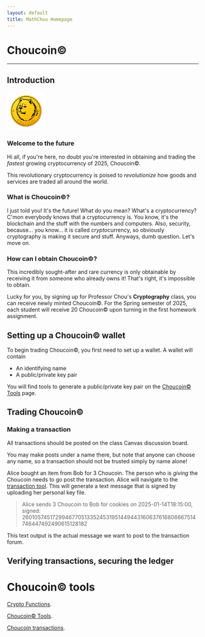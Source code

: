 ```yaml
---
layout: default
title: MathChou Homepage
---
```




# Choucoin&copy;

* * *

## Introduction

<img src="choucoin_logo.png" alt="coin" width="100"/>

### Welcome to the future

Hi all, if you're here, no doubt you're interested in obtaining and trading the _fastest_ growing cryptocurrency of 2025, Choucoin&copy;.

This revolutionary cryptocurrency is poised to _revolutionize_ how goods and services are traded all around the world. 

### What is Choucoin&copy;?

I just told you! It's the future! What do you mean? What's a cryptocurrency? C'mon everybody knows that a cryptocurrency is. You know, it's the blockchain and the stuff with the numbers and computers. Also, security, because... you know... it is called *crypto*currency, so obviously cryptography is making it secure and stuff. Anyways, dumb question. Let's move on.

### How can I obtain Choucoin&copy;?

This incredibly sought-after and rare currency is only obtainable by receiving it from someone who already owns it! That's right, it's impossible to obtain.

Lucky for you, by signing up for Professor Chou's **Cryptography** class, you can receive newly minted Choucoin&copy;. For the Spring semester of 2025, each student will receive 20 Choucoin&copy; upon turning in the first homework assignment.

## Setting up a Choucoin&copy; wallet

To begin trading Choucoin&copy;, you first need to set up a wallet. A wallet will contain

*    An identifying name
*    A public/private key pair

You will find tools to generate a public/private key pair on the [Choucoin&copy; Tools](./choucoin.html) page.

## Trading Choucoin&copy;

### Making a transaction

All transactions should be posted on the class Canvas discussion board.

You may make posts under a name there, but note that anyone can choose any name, so a transaction should not be trusted simply by name alone!

Alice bought an item from Bob for 3 Choucoin. The person who is _giving_ the Choucoin needs to go post the transaction. Alice will navigate to the [transaction tool](./send-choucoin.html). This will generate a text message that is signed by uploading her personal key file.

> Alice sends 3 Choucoin to Bob for cookies on 2025-01-14T18:15:00, signed: 26010574517299467705133524531951449443160637616806667514746447492490615128182

This text output is the actual message we want to post to the transaction forum.

## Verifying transactions, securing the ledger





# Choucoin&copy; tools

[Crypto Functions](./cryptofuncs.html).

[Choucoin&copy; Tools](./choucoin.html).

[Choucoin transactions](./posts.html).

